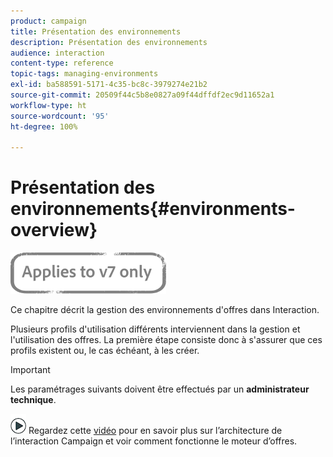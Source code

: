 ```yaml
---
product: campaign
title: Présentation des environnements
description: Présentation des environnements
audience: interaction
content-type: reference
topic-tags: managing-environments
exl-id: ba588591-5171-4c35-bc8c-3979274e21b2
source-git-commit: 20509f44c5b8e0827a09f44dffdf2ec9d11652a1
workflow-type: ht
source-wordcount: '95'
ht-degree: 100%

---
```


# Présentation des environnements{#environments-overview}

![](../../assets/v7-only.svg)

Ce chapitre décrit la gestion des environnements d&#39;offres dans Interaction.

Plusieurs profils d&#39;utilisation différents interviennent dans la gestion et l&#39;utilisation des offres. La première étape consiste donc à s&#39;assurer que ces profils existent ou, le cas échéant, à les créer.

>[!IMPORTANT]
>
>Les paramétrages suivants doivent être effectués par un **administrateur technique**.

![](assets/do-not-localize/how-to-video.png) Regardez cette [vidéo](https://helpx.adobe.com/campaign/classic/how-to/architecture-of-acs-v6.html?playlist=/ccx/v1/collection/product/campaign/classic/segment/digital-marketers/explevel/intermediate/applaunch/get-started/collection.ccx.js&amp;ref=helpx.adobe.com) pour en savoir plus sur l’architecture de l’interaction Campaign et voir comment fonctionne le moteur d’offres.
